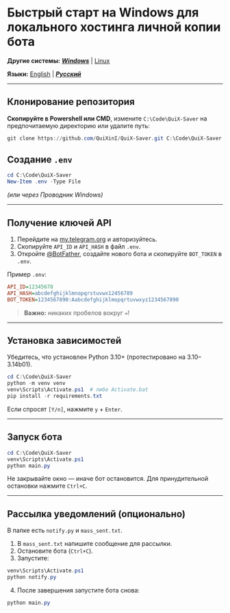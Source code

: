 # Быстрый старт на Windows для локального хостинга личной копии бота

**Другие системы:** ***[Windows](./readme_ru_win.md)*** | [Linux](./readme_ru_linux.md)

**Языки:** [English](./readme.md) | ***[Русский](./readme_ru_win.md)***

---

## Клонирование репозитория

**Скопируйте в Powershell или CMD**, измените `C:\Code\QuiX-Saver` на предпочитаемую директорию или удалите путь:

```powershell
git clone https://github.com/QuiXinI/QuiX-Saver.git C:\Code\QuiX-Saver
```

## Создание `.env`

```powershell
cd C:\Code\QuiX-Saver
New-Item .env -Type File
```

*(или через Проводник Windows)*

---

## Получение ключей API

1. Перейдите на [my.telegram.org](https://my.telegram.org/apps) и авторизуйтесь.
2. Скопируйте `API_ID` и `API_HASH` в файл `.env`.
3. Откройте [@BotFather](https://t.me/BotFather), создайте нового бота и скопируйте `BOT_TOKEN` в `.env`.

Пример `.env`:

```ini
API_ID=12345678
API_HASH=abcdefghijklmnopqrstuvwx12456789
BOT_TOKEN=1234567890:Aabcdefghijklmopqrtuvwxyz1234567890
```

> **Важно:** никаких пробелов вокруг `=`!

---

## Установка зависимостей

Убедитесь, что установлен Python 3.10+ (протестировано на 3.10–3.14b01).

```powershell
cd C:\Code\QuiX-Saver
python -m venv venv
venv\Scripts\Activate.ps1  # либо Activate.bat
pip install -r requirements.txt
```

Если спросят `[Y/n]`, нажмите `y` + `Enter`.

---

## Запуск бота

```powershell
cd C:\Code\QuiX-Saver
venv\Scripts\Activate.ps1
python main.py
```

Не закрывайте окно — иначе бот остановится.
Для принудительной остановки нажмите `Ctrl+C`.

---

## Рассылка уведомлений (опционально)

В папке есть `notify.py` и `mass_sent.txt`.

1. В `mass_sent.txt` напишите сообщение для рассылки.
2. Остановите бота (`Ctrl+C`).
3. Запустите:

```powershell
venv\Scripts\Activate.ps1
python notify.py
```

4. После завершения запустите бота снова:

```powershell
python main.py
```

